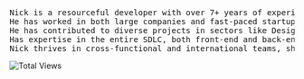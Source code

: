 <pre>
Nick is a resourceful developer with over 7+ years of experience in developing software in a fast-paced environment.
He has worked in both large companies and fast-paced startups, where peak performance is expected.
He has contributed to diverse projects in sectors like Design to Code, Digital Media, e-commerce, and beyond.
Has expertise in the entire SDLC, both front-end and back-end development, APIs, end-to-end testing, and documentation.
Nick thrives in cross-functional and international teams, showcasing adaptability and teamwork.
</pre>

![Total Views](https://komarev.com/ghpvc/?username=garbalau-github&color=green) 
